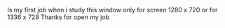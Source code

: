 Is my first job when i study this window only for screen 1280 x 720 or for 1336 x 728
Thanks for open my job
